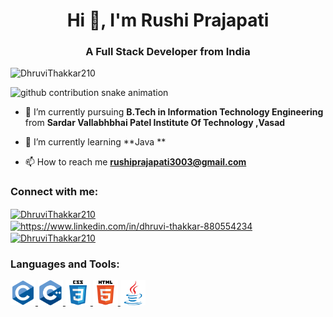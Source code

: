 <h1 align="center">Hi 👋, I'm Rushi Prajapati</h1>
<h3 align="center">A Full Stack Developer from India</h3>

<p align="left"> <img src="https://komarev.com/ghpvc/?username=DhruviThakkar210&label=Profile%20views&color=0e75b6&style=flat" alt="DhruviThakkar210" /> </p>


<img alt="github contribution snake animation" src="https://github.com/DhruviThakkar210/Snake-Animation/blob/main/snake.svg">


- 🔭 I’m currently pursuing **B.Tech in Information Technology Engineering** from **Sardar Vallabhbhai Patel Institute Of Technology ,Vasad**

- 🌱 I’m currently learning **Java **

- 📫 How to reach me **rushiprajapati3003@gmail.com**

<h3 align="left">Connect with me:</h3>
<p align="left">
<a href="https://twitter.com/RushiinReigns" target="blank"><img align="center" src="https://raw.githubusercontent.com/rahuldkjain/github-profile-readme-generator/master/src/images/icons/Social/twitter.svg" alt="DhruviThakkar210" height="30" width="40" /></a>
<a href="https://www.linkedin.com/in/rushi-prajapati-5895951a7" target="blank"><img align="center" src="https://raw.githubusercontent.com/rahuldkjain/github-profile-readme-generator/master/src/images/icons/Social/linked-in-alt.svg" alt="https://www.linkedin.com/in/dhruvi-thakkar-880554234" height="30" width="40" /></a>
<a href="https://instagram.com/rushi_30_" target="blank"><img align="center" src="https://raw.githubusercontent.com/rahuldkjain/github-profile-readme-generator/master/src/images/icons/Social/instagram.svg" alt="DhruviThakkar210" height="30" width="40" /></a>

</p>

<h3 align="left">Languages and Tools:</h3>
<p align="left"> <a href="https://www.cprogramming.com/" target="_blank" rel="noreferrer"> <img src="https://raw.githubusercontent.com/devicons/devicon/master/icons/c/c-original.svg" alt="c" width="40" height="40"/> </a> <a href="https://www.w3schools.com/cpp/" target="_blank" rel="noreferrer"> <img src="https://raw.githubusercontent.com/devicons/devicon/master/icons/cplusplus/cplusplus-original.svg" alt="cplusplus" width="40" height="40"/> </a> <a href="https://www.w3schools.com/css/" target="_blank" rel="noreferrer"> <img src="https://raw.githubusercontent.com/devicons/devicon/master/icons/css3/css3-original-wordmark.svg" alt="css3" width="40" height="40"/> </a> <a href="https://www.w3.org/html/" target="_blank" rel="noreferrer"> <img src="https://raw.githubusercontent.com/devicons/devicon/master/icons/html5/html5-original-wordmark.svg" alt="html5" width="40" height="40"/> </a> <a href="https://www.java.com" target="_blank" rel="noreferrer"> <img src="https://raw.githubusercontent.com/devicons/devicon/master/icons/java/java-original.svg" alt="java" width="40" height="40"/> </a> </p>





